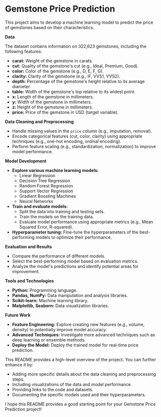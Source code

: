 # Gemstone Price Prediction

This project aims to develop a machine learning model to predict the price of gemstones based on their characteristics.

**Data**

The dataset contains information on 322,623 gemstones, including the following features:

* **carat:** Weight of the gemstone in carats.
* **cut:** Quality of the gemstone's cut (e.g., Ideal, Premium, Good).
* **color:** Color of the gemstone (e.g., D, E, F, G).
* **clarity:** Clarity of the gemstone (e.g., IF, VVS1, VVS2).
* **depth:** Percentage of the gemstone's height relative to its average diameter.
* **table:** Width of the gemstone's top relative to its widest point.
* **x:** Length of the gemstone in millimeters.
* **y:** Width of the gemstone in millimeters.
* **z:** Height of the gemstone in millimeters.
* **price:** Price of the gemstone in USD (target variable).

**Data Cleaning and Preprocessing**

* Handle missing values in the `price` column (e.g., imputation, removal).
* Encode categorical features (cut, color, clarity) using appropriate techniques (e.g., one-hot encoding, ordinal encoding).
* Perform feature scaling (e.g., standardization, normalization) to improve model performance.

**Model Development**

* **Explore various machine learning models:**
    * Linear Regression
    * Decision Tree Regression
    * Random Forest Regression
    * Support Vector Regression
    * Gradient Boosting Machines
    * Neural Networks
* **Train and evaluate models:**
    * Split the data into training and testing sets.
    * Train the models on the training data.
    * Evaluate model performance using appropriate metrics (e.g., Mean Squared Error, R-squared).
* **Hyperparameter tuning:** Fine-tune the hyperparameters of the best-performing models to optimize their performance.

**Evaluation and Results**

* Compare the performance of different models.
* Select the best-performing model based on evaluation metrics.
* Analyze the model's predictions and identify potential areas for improvement.

**Tools and Technologies**

* **Python:** Programming language.
* **Pandas, NumPy:** Data manipulation and analysis libraries.
* **Scikit-learn:** Machine learning library.
* **Matplotlib, Seaborn:** Data visualization libraries.

**Future Work**

* **Feature Engineering:** Explore creating new features (e.g., volume, density) to potentially improve model accuracy.
* **Advanced Techniques:** Investigate more advanced techniques such as deep learning or ensemble methods.
* **Deploy the Model:** Deploy the trained model for real-time price prediction.

This README provides a high-level overview of the project. You can further enhance it by:

* Adding more specific details about the data cleaning and preprocessing steps.
* Including visualizations of the data and model performance.
* Providing links to the code and datasets.
* Documenting the specific models used and their hyperparameters.

I hope this README provides a good starting point for your Gemstone Price Prediction project!
